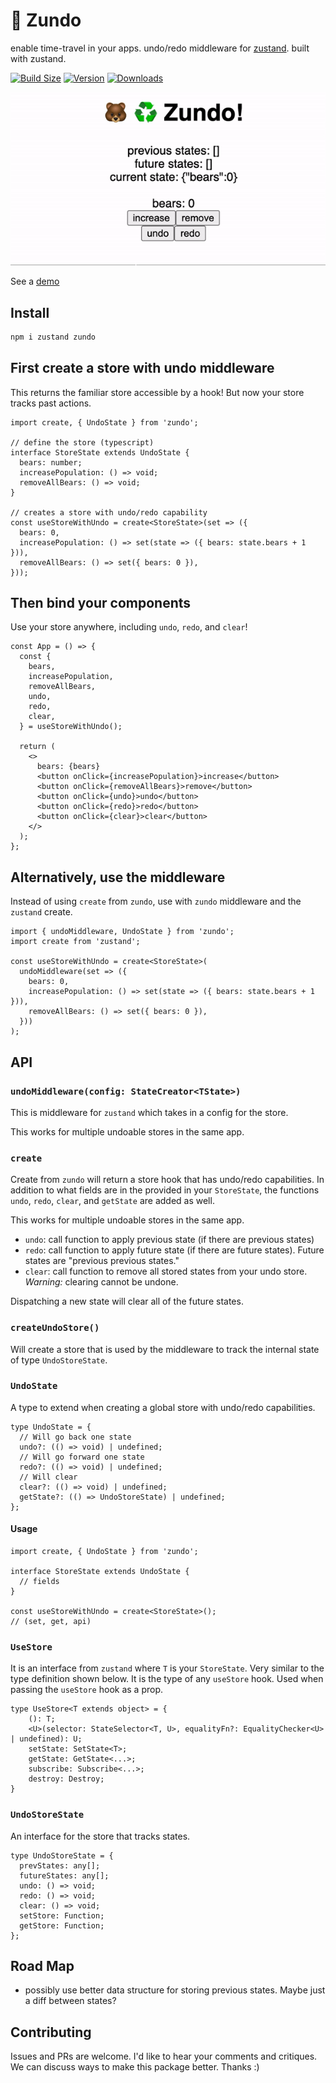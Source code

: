 # 🍜 Zundo

enable time-travel in your apps. undo/redo middleware for [zustand](https://github.com/pmndrs/zustand). built with zustand.

[![Build Size](https://img.shields.io/bundlephobia/min/zundo?label=bundle%20size&style=flat&colorA=000000&colorB=000000)](https://bundlephobia.com/result?p=zundo)
[![Version](https://img.shields.io/npm/v/zundo?style=flat&colorA=000000&colorB=000000)](https://www.npmjs.com/package/zundo)
[![Downloads](https://img.shields.io/npm/dt/zundo?style=flat&colorA=000000&colorB=000000)](https://www.npmjs.com/package/zundo)

![zundo demo](./zundo.gif)

See a [demo](https://codesandbox.io/s/currying-flower-2dom9?file=/src/App.tsx)

## Install

```sh
npm i zustand zundo
```

## First create a store with undo middleware

This returns the familiar store accessible by a hook! But now your store tracks past actions.

```tsx
import create, { UndoState } from 'zundo';

// define the store (typescript)
interface StoreState extends UndoState {
  bears: number;
  increasePopulation: () => void;
  removeAllBears: () => void;
}

// creates a store with undo/redo capability
const useStoreWithUndo = create<StoreState>(set => ({
  bears: 0,
  increasePopulation: () => set(state => ({ bears: state.bears + 1 })),
  removeAllBears: () => set({ bears: 0 }),
}));
```

## Then bind your components

Use your store anywhere, including `undo`, `redo`, and `clear`!

```tsx
const App = () => {
  const {
    bears,
    increasePopulation,
    removeAllBears,
    undo,
    redo,
    clear,
  } = useStoreWithUndo();

  return (
    <>
      bears: {bears}
      <button onClick={increasePopulation}>increase</button>
      <button onClick={removeAllBears}>remove</button>
      <button onClick={undo}>undo</button>
      <button onClick={redo}>redo</button>
      <button onClick={clear}>clear</button>
    </>
  );
};
```

## Alternatively, use the middleware

Instead of using `create` from `zundo`, use with `zundo` middleware and the `zustand` create.

```tsx
import { undoMiddleware, UndoState } from 'zundo';
import create from 'zustand';

const useStoreWithUndo = create<StoreState>(
  undoMiddleware(set => ({
    bears: 0,
    increasePopulation: () => set(state => ({ bears: state.bears + 1 })),
    removeAllBears: () => set({ bears: 0 }),
  }))
);
```

## API

### `undoMiddleware(config: StateCreator<TState>)`

This is middleware for `zustand` which takes in a config for the store.

This works for multiple undoable stores in the same app.

### `create`

Create from `zundo` will return a store hook that has undo/redo capabilities. In addition to what fields are in the provided in your `StoreState`, the functions `undo`, `redo`, `clear`, and `getState` are added as well.

This works for multiple undoable stores in the same app.

- `undo`: call function to apply previous state (if there are previous states)
- `redo`: call function to apply future state (if there are future states). Future states are "previous previous states."
- `clear`: call function to remove all stored states from your undo store. _Warning:_ clearing cannot be undone.

Dispatching a new state will clear all of the future states.

### `createUndoStore()`

Will create a store that is used by the middleware to track the internal state of type `UndoStoreState`.

### `UndoState`

A type to extend when creating a global store with undo/redo capabilities.

```tsx
type UndoState = {
  // Will go back one state
  undo?: (() => void) | undefined;
  // Will go forward one state
  redo?: (() => void) | undefined;
  // Will clear
  clear?: (() => void) | undefined;
  getState?: (() => UndoStoreState) | undefined;
};
```

#### Usage

```tsx
import create, { UndoState } from 'zundo';

interface StoreState extends UndoState {
  // fields
}

const useStoreWithUndo = create<StoreState>();
// (set, get, api)
```

### `UseStore`

It is an interface from `zustand` where `T` is your `StoreState`. Very similar to the type definition shown below. It is the type of any `useStore` hook. Used when passing the `useStore` hook as a prop.

```tsx
type UseStore<T extends object> = {
    (): T;
    <U>(selector: StateSelector<T, U>, equalityFn?: EqualityChecker<U> | undefined): U;
    setState: SetState<T>;
    getState: GetState<...>;
    subscribe: Subscribe<...>;
    destroy: Destroy;
}
```

### `UndoStoreState`

An interface for the store that tracks states.

```tsx
type UndoStoreState = {
  prevStates: any[];
  futureStates: any[];
  undo: () => void;
  redo: () => void;
  clear: () => void;
  setStore: Function;
  getStore: Function;
};
```

## Road Map

- possibly use better data structure for storing previous states. Maybe just a diff between states?

## Contributing

Issues and PRs are welcome. I'd like to hear your comments and critiques. We can discuss ways to make this package better. Thanks :)
